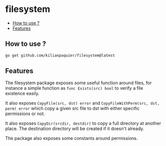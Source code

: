 # filesystem <!-- omit in toc -->

- [How to use ?](#how-to-use-)
- [Features](#features)

## How to use ?

```sh
go get github.com/kilianpaquier/filesystem@latest
```

## Features

The filesystem package exposes some useful function around files, for instance a simple function as `func Exists(src) bool` to verify a file existence easily.

It also exposes `CopyFile(src, dst) error` and `CopyFileWithPerm(src, dst, perm) error` which copy a given src file to dst with either specific permissions or not.

It also exposes `CopyDir(srcdir, destdir)` to copy a full directory at another place. The destination directory will be created if it doesn't already.

The package also exposes some constants around permissions.